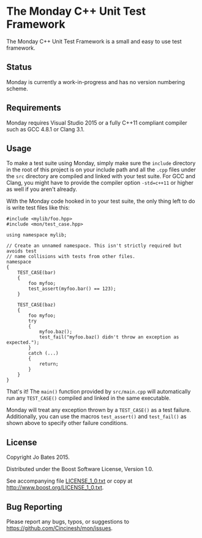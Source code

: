 The Monday C++ Unit Test Framework
==================================
The Monday C++ Unit Test Framework is a small and easy to use test framework.

Status
------
Monday is currently a work-in-progress and has no version numbering scheme.

Requirements
------------
Monday requires Visual Studio 2015 or a fully C++11 compliant compiler such as
GCC 4.8.1 or Clang 3.1.

Usage
-----
To make a test suite using Monday, simply make sure the `include` directory in
the root of this project is on your include path and all the `.cpp` files under
the `src` directory are compiled and linked with your test suite. For GCC and
Clang, you might have to provide the compiler option `-std=c++11` or higher as
well if you aren't already.

With the Monday code hooked in to your test suite, the only thing left to do is
write test files like this:

~~~{.cpp}
#include <mylib/foo.hpp>
#include <mon/test_case.hpp>

using namespace mylib;

// Create an unnamed namespace. This isn't strictly required but avoids test
// name collisions with tests from other files.
namespace
{
    TEST_CASE(bar)
    {
        foo myfoo;
        test_assert(myfoo.bar() == 123);
    }
    
    TEST_CASE(baz)
    {
        foo myfoo;
        try
        {
            myfoo.baz();
            test_fail("myfoo.baz() didn't throw an exception as expected.");
        }
        catch (...)
        {
            return;
        }
    }
}
~~~

That's it! The `main()` function provided by `src/main.cpp` will automatically
run any `TEST_CASE()` compiled and linked in the same executable.

Monday will treat any exception thrown by a `TEST_CASE()` as a test failure.
Additionally, you can use the macros `test_assert()` and `test_fail()` as shown
above to specify other failure conditions.

License
-------
Copyright Jo Bates 2015.

Distributed under the Boost Software License, Version 1.0.

See accompanying file [LICENSE_1_0.txt](LICENSE_1_0.txt) or copy at
http://www.boost.org/LICENSE_1_0.txt.

Bug Reporting
-------------
Please report any bugs, typos, or suggestions to
https://github.com/Cincinesh/mon/issues.
